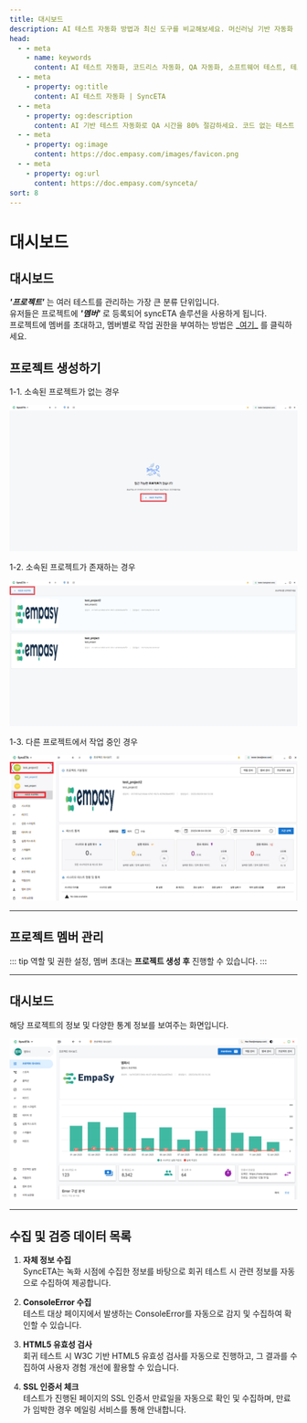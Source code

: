 ```yaml
---
title: 대시보드
description: AI 테스트 자동화 방법과 최신 도구를 비교해보세요. 머신러닝 기반 자동화 테스트로 QA 효율성을 높이는 방법을 알아봅니다.
head:
  - - meta
    - name: keywords
      content: AI 테스트 자동화, 코드리스 자동화, QA 자동화, 소프트웨어 테스트, 테스트 시나리오 생성, 코드리스 테스트, 자연어 테스트, 테스트 자동화 도구, 테스트 자동화 플랫폼, 테스트 효율화, Playwright , Selenium , QAOps, TestOps, Shift-Left 테스트, Shift‑Right 테스트
  - - meta
    - property: og:title
      content: AI 테스트 자동화 | SyncETA
  - - meta
    - property: og:description
      content: AI 기반 테스트 자동화로 QA 시간을 80% 절감하세요. 코드 없는 테스트 생성, 자연어 시나리오 작성, 다양한 플랫폼 지원으로 QA의 새로운 기준을 제시합니다.
  - - meta
    - property: og:image
      content: https://doc.empasy.com/images/favicon.png
  - - meta
    - property: og:url
      content: https://doc.empasy.com/synceta/
sort: 8
---
```


# 대시보드

## 대시보드

**_'프로젝트'_** 는 여러 테스트를 관리하는 가장 큰 분류 단위입니다.  
유저들은 프로젝트에 **_'멤버'_** 로 등록되어 syncETA 솔루션을 사용하게 됩니다.  
프로젝트에 멤버를 초대하고, 멤버별로 작업 권한을 부여하는 방법은 **\_**<u>여기</u>**\_** 를 클릭하세요.

## 프로젝트 생성하기

1-1. 소속된 프로젝트가 없는 경우

![프로젝트 없음](./image/project/1noprj.png)

1-2. 소속된 프로젝트가 존재하는 경우

![프로젝트 생성하기](./image/project/3creatprj.png)

1-3. 다른 프로젝트에서 작업 중인 경우

![프로젝트 목록](./image/project/4prj.png)

---

## 프로젝트 멤버 관리

::: tip
역할 및 권한 설정, 멤버 초대는 **프로젝트 생성 후** 진행할 수 있습니다.
:::

---

## 대시보드

해당 프로젝트의 정보 및 다양한 통계 정보를 보여주는 화면입니다.

![대시보드](./image/projectMain.png)

---

## 수집 및 검증 데이터 목록

1. **자체 정보 수집**  
   SyncETA는 녹화 시점에 수집한 정보를 바탕으로 회귀 테스트 시 관련 정보를 자동으로 수집하여 제공합니다.

2. **ConsoleError 수집**  
   테스트 대상 페이지에서 발생하는 ConsoleError를 자동으로 감지 및 수집하여 확인할 수 있습니다.

3. **HTML5 유효성 검사**  
   회귀 테스트 시 W3C 기반 HTML5 유효성 검사를 자동으로 진행하고, 그 결과를 수집하여 사용자 경험 개선에 활용할 수 있습니다.

4. **SSL 인증서 체크**  
   테스트가 진행된 페이지의 SSL 인증서 만료일을 자동으로 확인 및 수집하며, 만료가 임박한 경우 메일링 서비스를 통해 안내합니다.
